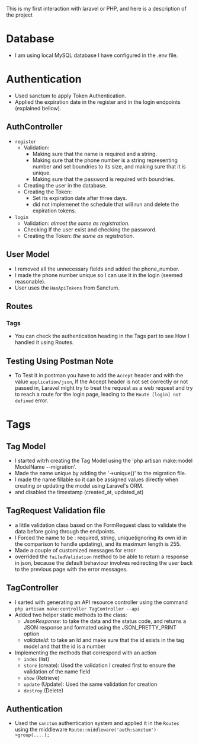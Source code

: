 This is my first interaction with laravel or PHP, and here is a description of the project

# Database
- I am using local MySQL database I have configured in the .env file.





# Authentication
- Used sanctum to apply Token Authentication.
- Applied the expiration date in the register and in the login endpoints (explained bellow).
## AuthController
- `register`
    - Validation:
        - Making sure that the name is required and a string.
        - Making sure that the phone number is a string representing number and set boundries to its size, and making sure that it is unique.
        - Making sure that the password is required with boundries.
    - Creating the user in the database.
    - Creating the Token:
        - Set its expiration date after three days.
        - did not implemenet the schedule that will run and delete the expiration tokens.
- `login`
    - Validation: *almost the same as registration*.
    - Checking If the user exist and checking the password.
    - Creating the Token: *the same as registration*.
## User Model
- I removed all the unnecessary fields and added the phone_number.
- I made the phone number unique so I can use it in the login (seemed reasonable).
- User uses the `HasApiTokens` from Sanctum.
## Routes
### Tags
- You can check the authentication heading in the Tags part to see How I handled it using Routes.
## Testing Using Postman Note
- To Test it in postman you have to add the `Accept` header and with the value `application/json`, If the Accept header is not set correctly or not passed in, Laravel might try to treat the request as a web request and try to reach a route for the login page, leading to the `Route [login] not defined` error.




# Tags
## Tag Model
- I started witrh creating the Tag Model using the 'php artisan make:model ModelName --migration'.
- Made the name unique by adding the '->unique()' to the migration file.
- I made the name fillable so it can be assigned values directly when creating or updating the model using Laravel's ORM.
- and disabled the timestamp (created_at, updated_at)
## TagRequest Validation file
- a little validation class based on the FormRequest class to validate the data before going through the endpoints.
- I Forced the name to be : required, string, unique(ignoring its own id in the comparison to handle updating), and its maximum length is 255.
- Made a couple of customized messages for error
- overrided the `failedValidation` method to be able to return a response in json, because the default behaviour involves redirecting the user back to the previous page with the error messages.
## TagController
- I sarted with generating an API resource controller using the command `php artisan make:controller TagController --api`
- Added two helper static methods to the class:
    - *JsonResponse*: to take the data and the status code, and returns a JSON response and formated using the JSON_PRETTY_PRINT option
    - *validateId*: to take an Id and make sure that the id exists in the tag model and that the id is a number
- Implementing the methods that correspond with an action
    - `index` (list)
    - `store` (create): Used the validation I created first to ensure the validation of the name field
    - `show` (Retrieve)
    - `update` (Update): Used the same validation for creation
    - `destroy` (Delete)
## Authentication
- Used the `sanctum` authentication system and applied it in the `Routes` using the middleware `Route::middleware('auth:sanctum')->group(....);`
